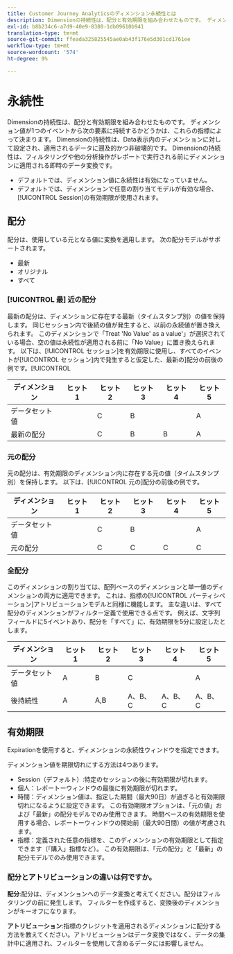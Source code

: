 ```yaml
---
title: Customer Journey Analyticsのディメンション永続性とは
description: Dimensionの持続性は、配分と有効期限を組み合わせたものです。 ディメンション値が1つのイベントから次の要素に持続するかどうかは、これらの指標によって決まります。
exl-id: b8b234c6-a7d9-40e9-8380-1db09610b941
translation-type: tm+mt
source-git-commit: ffeada325825545ae0ab43f176e5d301cd1761ee
workflow-type: tm+mt
source-wordcount: '574'
ht-degree: 9%

---
```


# 永続性

Dimensionの持続性は、配分と有効期限を組み合わせたものです。 ディメンション値が1つのイベントから次の要素に持続するかどうかは、これらの指標によって決まります。 Dimensionの持続性は、Data表示内のディメンションに対して設定され、適用されるデータに遡及的かつ非破壊的です。 Dimensionの持続性は、フィルタリングや他の分析操作がレポートで実行される前にディメンションに適用される即時のデータ変換です。

* デフォルトでは、ディメンション値に永続性は有効になっていません。
* デフォルトでは、ディメンションで任意の割り当てモデルが有効な場合、[!UICONTROL Session]の有効期限が使用されます。

## 配分

配分は、使用している元となる値に変換を適用します。 次の配分モデルがサポートされます。

* 最新
* オリジナル
* すべて

### [!UICONTROL 最] 近の配分

最新の配分は、ディメンションに存在する最新（タイムスタンプ別）の値を保持します。 同じセッション内で後続の値が発生すると、以前の永続値が置き換えられます。 このディメンションで「Treat &#39;No Value&#39; as a value&#39;」が選択されている場合、空の値は永続性が適用される前に「No Value」に置き換えられます。 以下は、[!UICONTROL セッション]を有効期限に使用し、すべてのイベントが[!UICONTROL セッション]内で発生すると仮定した、最新の]配分の前後の例です。[!UICONTROL 

| ディメンション | ヒット 1 | ヒット 2 | ヒット 3 | ヒット 4 | ヒット 5 |
| --- | --- | --- | --- | --- | --- |
| データセット値 |  | C | B |  | A |
| 最新の配分 |  | C | B | B | A |

###  元の配分

元の配分は、有効期限のディメンション内に存在する元の値（タイムスタンプ別）を保持します。 以下は、[!UICONTROL 元の]配分の前後の例です。

| ディメンション | ヒット 1 | ヒット 2 | ヒット 3 | ヒット 4 | ヒット 5 |
| --- | --- | --- | --- | --- | --- |
| データセット値 |  | C | B |  | A |
| 元の配分 |  | C | C | C | C |

###  全配分

このディメンションの割り当ては、配列ベースのディメンションと単一値のディメンションの両方に適用できます。 これは、指標の[!UICONTROL パーティシペーション]アトリビューションモデルと同様に機能します。 主な違いは、すべて配分のディメンションがフィルター定義で使用できる点です。 例えば、文字列フィールドに5イベントあり、配分を「すべて」に、有効期限を5分に設定したとします。

| ディメンション | ヒット 1 | ヒット 2 | ヒット 3 | ヒット 4 | ヒット 5 |
| --- | --- | --- | --- | --- | --- |
| データセット値 | A | B | C |  | A |
| 後持続性 | A | A,B | A、B、C | A、B、C | A、B、C |

## 有効期限

 Expirationを使用すると、ディメンションの永続性ウィンドウを指定できます。

ディメンション値を期限切れにする方法は4つあります。

* Session（デフォルト）:特定のセッションの後に有効期限が切れます。
* 個人：レポートーウィンドウの最後に有効期限が切れます。
* 時間：ディメンション値は、指定した期間（最大90日）が過ぎると有効期限切れになるように設定できます。 この有効期限オプションは、「元の値」および「最新」の配分モデルでのみ使用できます。 時間ベースの有効期限を使用する場合、レポートーウィンドウの開始前（最大90日間）の値が考慮されます。
* 指標：定義された任意の指標を、このディメンションの有効期限として指定できます（「購入」指標など）。 この有効期限は、「元の配分」と「最新」の配分モデルでのみ使用できます。

### 配分とアトリビューションの違いは何ですか。

**配分**:配分は、ディメンションへのデータ変換と考えてください。配分はフィルタリングの前に発生します。 フィルターを作成すると、変換後のディメンションがキーオフになります。

**アトリビューション**:指標のクレジットを適用されるディメンションに配分する方法を教えてください。アトリビューションはデータ変換ではなく、データの集計中に適用され、フィルターを使用して含めるデータには影響しません。
